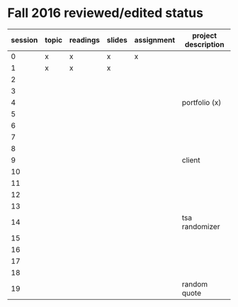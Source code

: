 # Fall 2016 reviewed/edited status

| session | topic | readings | slides | assignment | project description |
| ------- | ----- | -------- | ------ | ---------- | ------------------- |
| 0       | x     | x        | x      | x          |                     |
| 1       | x     | x        | x      |            |                     |
| 2       |       |          |        |            |                     |
| 3       |       |          |        |            |                     |
| 4       |       |          |        |            | portfolio (x)       |
| 5       |       |          |        |            |                     |
| 6       |       |          |        |            |                     |
| 7       |       |          |        |            |                     |
| 8       |       |          |        |            |                     |
| 9       |       |          |        |            | client              |
| 10      |       |          |        |            |                     |
| 11      |       |          |        |            |                     |
| 12      |       |          |        |            |                     |
| 13      |       |          |        |            |                     |
| 14      |       |          |        |            | tsa randomizer      |
| 15      |       |          |        |            |                     |
| 16      |       |          |        |            |                     |
| 17      |       |          |        |            |                     |
| 18      |       |          |        |            |                     |
| 19      |       |          |        |            | random quote        |
